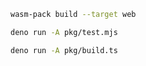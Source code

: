 ```sh
wasm-pack build --target web
```

```sh
deno run -A pkg/test.mjs
```

```sh
deno run -A pkg/build.ts
```